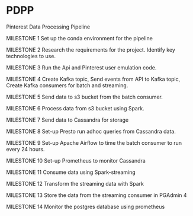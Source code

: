 # PDPP
Pinterest Data Processing Pipeline

MILESTONE 1
Set up the conda environment for the pipeline 

MILESTONE 2
Research the requirements for the project. 
Identify key technologies to use. 

MILESTONE 3
Run the Api and Pinterest user emulation code. 

MILESTONE 4
Create Kafka topic, Send events from API to Kafka topic, 
Create Kafka consumers for batch and streaming. 

MILESTONE 5
Send data to s3 bucket from the batch consumer. 

MILESTONE 6
Process data from s3 bucket using Spark. 

MILESTONE 7
Send data to Cassandra for storage

MILESTONE 8
Set-up Presto run adhoc queries from Cassandra data. 

MILESTONE 9 
Set-up Apache Airflow to time the batch consumer to run every 24 hours. 

MILESTONE 10 
Set-up Prometheus to monitor Cassandra 

MILESTONE 11
Consume data using Spark-streaming 

MILESTONE 12
Transform the streaming data with Spark

MILESTONE 13
Store the data from the streaming consumer in PGAdmin 4 

MILESTONE 14
Monitor the postgres database using prometheus
